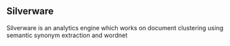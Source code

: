 ## Silverware

Silverware is an analytics engine which works on document clustering using semantic synonym extraction and wordnet
